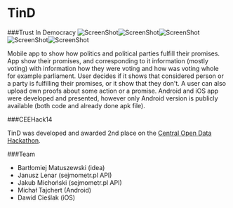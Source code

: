 TinD
========
###Trust In Democracy
![ScreenShot](/screenshots/screen1.png?raw=true "ScreenShot")![ScreenShot](/screenshots/screen2.png?raw=true "ScreenShot")![ScreenShot](/screenshots/screen3.png?raw=true "ScreenShot")![ScreenShot](/screenshots/screen4.png?raw=true "ScreenShot")![ScreenShot](/screenshots/screen5.png?raw=true "ScreenShot")

Mobile app to show how politics and political parties fulfill their promises.
App show their promises, and corresponding to it information (mostly voting) with information how they were voting and how was voting whole for example parliament. User decides if it shows that considered person or a party is fulfilling their promises, or it show that they don't. A user can also upload own proofs about some action or a promise.
Android and iOS app were developed and presented, however only Android version is publicly available (both code and already done apk file).


###CEEHack14

TinD was developed and awarded 2nd place on the [Central Open Data Hackathon](http://ceehack.org).


###Team
* Bartłomiej Matuszewski (idea)
* Janusz Lenar (sejmometr.pl API)
* Jakub Michoński (sejmometr.pl API)
* Michał Tajchert (Android)
* Dawid Cieślak (iOS)
